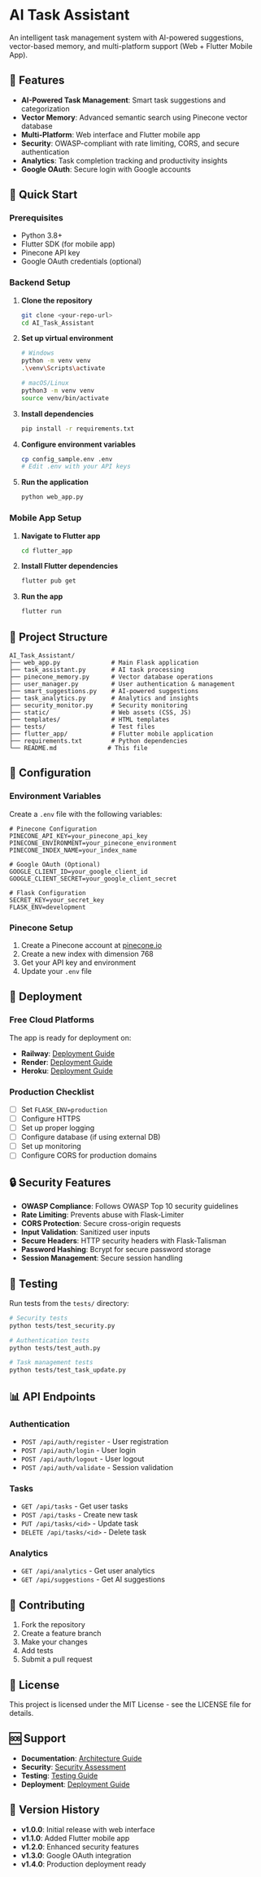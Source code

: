 # AI Task Assistant

An intelligent task management system with AI-powered suggestions, vector-based memory, and multi-platform support (Web + Flutter Mobile App).

## 🌟 Features

- **AI-Powered Task Management**: Smart task suggestions and categorization
- **Vector Memory**: Advanced semantic search using Pinecone vector database
- **Multi-Platform**: Web interface and Flutter mobile app
- **Security**: OWASP-compliant with rate limiting, CORS, and secure authentication
- **Analytics**: Task completion tracking and productivity insights
- **Google OAuth**: Secure login with Google accounts

## 🚀 Quick Start

### Prerequisites
- Python 3.8+
- Flutter SDK (for mobile app)
- Pinecone API key
- Google OAuth credentials (optional)

### Backend Setup

1. **Clone the repository**
   ```bash
   git clone <your-repo-url>
   cd AI_Task_Assistant
   ```

2. **Set up virtual environment**
   ```bash
   # Windows
   python -m venv venv
   .\venv\Scripts\activate
   
   # macOS/Linux
   python3 -m venv venv
   source venv/bin/activate
   ```

3. **Install dependencies**
   ```bash
   pip install -r requirements.txt
   ```

4. **Configure environment variables**
   ```bash
   cp config_sample.env .env
   # Edit .env with your API keys
   ```

5. **Run the application**
   ```bash
   python web_app.py
   ```

### Mobile App Setup

1. **Navigate to Flutter app**
   ```bash
   cd flutter_app
   ```

2. **Install Flutter dependencies**
   ```bash
   flutter pub get
   ```

3. **Run the app**
   ```bash
   flutter run
   ```

## 📁 Project Structure

```
AI_Task_Assistant/
├── web_app.py              # Main Flask application
├── task_assistant.py       # AI task processing
├── pinecone_memory.py      # Vector database operations
├── user_manager.py         # User authentication & management
├── smart_suggestions.py    # AI-powered suggestions
├── task_analytics.py       # Analytics and insights
├── security_monitor.py     # Security monitoring
├── static/                 # Web assets (CSS, JS)
├── templates/              # HTML templates
├── tests/                  # Test files
├── flutter_app/            # Flutter mobile application
├── requirements.txt        # Python dependencies
└── README.md              # This file
```

## 🔧 Configuration

### Environment Variables

Create a `.env` file with the following variables:

```env
# Pinecone Configuration
PINECONE_API_KEY=your_pinecone_api_key
PINECONE_ENVIRONMENT=your_pinecone_environment
PINECONE_INDEX_NAME=your_index_name

# Google OAuth (Optional)
GOOGLE_CLIENT_ID=your_google_client_id
GOOGLE_CLIENT_SECRET=your_google_client_secret

# Flask Configuration
SECRET_KEY=your_secret_key
FLASK_ENV=development
```

### Pinecone Setup

1. Create a Pinecone account at [pinecone.io](https://pinecone.io)
2. Create a new index with dimension 768
3. Get your API key and environment
4. Update your `.env` file

## 🚀 Deployment

### Free Cloud Platforms

The app is ready for deployment on:
- **Railway**: [Deployment Guide](DEPLOYMENT_GUIDE.md#railway)
- **Render**: [Deployment Guide](DEPLOYMENT_GUIDE.md#render)
- **Heroku**: [Deployment Guide](DEPLOYMENT_GUIDE.md#heroku)

### Production Checklist

- [ ] Set `FLASK_ENV=production`
- [ ] Configure HTTPS
- [ ] Set up proper logging
- [ ] Configure database (if using external DB)
- [ ] Set up monitoring
- [ ] Configure CORS for production domains

## 🔒 Security Features

- **OWASP Compliance**: Follows OWASP Top 10 security guidelines
- **Rate Limiting**: Prevents abuse with Flask-Limiter
- **CORS Protection**: Secure cross-origin requests
- **Input Validation**: Sanitized user inputs
- **Secure Headers**: HTTP security headers with Flask-Talisman
- **Password Hashing**: Bcrypt for secure password storage
- **Session Management**: Secure session handling

## 🧪 Testing

Run tests from the `tests/` directory:

```bash
# Security tests
python tests/test_security.py

# Authentication tests
python tests/test_auth.py

# Task management tests
python tests/test_task_update.py
```

## 📊 API Endpoints

### Authentication
- `POST /api/auth/register` - User registration
- `POST /api/auth/login` - User login
- `POST /api/auth/logout` - User logout
- `POST /api/auth/validate` - Session validation

### Tasks
- `GET /api/tasks` - Get user tasks
- `POST /api/tasks` - Create new task
- `PUT /api/tasks/<id>` - Update task
- `DELETE /api/tasks/<id>` - Delete task

### Analytics
- `GET /api/analytics` - Get user analytics
- `GET /api/suggestions` - Get AI suggestions

## 🤝 Contributing

1. Fork the repository
2. Create a feature branch
3. Make your changes
4. Add tests
5. Submit a pull request

## 📄 License

This project is licensed under the MIT License - see the LICENSE file for details.

## 🆘 Support

- **Documentation**: [Architecture Guide](ARCHITECTURE_GUIDE.md)
- **Security**: [Security Assessment](SECURITY_ASSESSMENT.md)
- **Testing**: [Testing Guide](TESTING_GUIDE.md)
- **Deployment**: [Deployment Guide](DEPLOYMENT_GUIDE.md)

## 🔄 Version History

- **v1.0.0**: Initial release with web interface
- **v1.1.0**: Added Flutter mobile app
- **v1.2.0**: Enhanced security features
- **v1.3.0**: Google OAuth integration
- **v1.4.0**: Production deployment ready 
